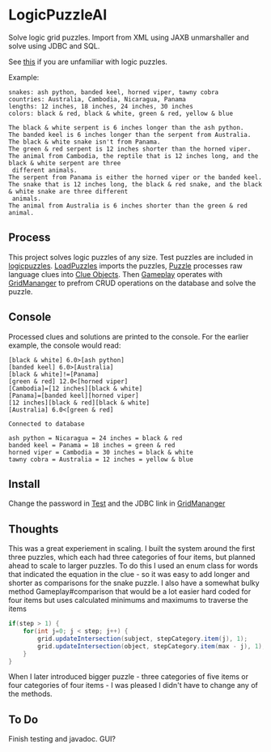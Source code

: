# LogicPuzzleAI
Solve logic grid puzzles. Import from XML using JAXB unmarshaller and solve using JDBC and SQL.

See <a href = "https://www.logic-puzzles.org/how-to-solve-a-logic-puzzle.php">this</a> if you are unfamiliar with logic puzzles.

Example:
```
snakes: ash python, banded keel, horned viper, tawny cobra
countries: Australia, Cambodia, Nicaragua, Panama
lengths: 12 inches, 18 inches, 24 inches, 30 inches
colors: black & red, black & white, green & red, yellow & blue

The black & white serpent is 6 inches longer than the ash python.
The banded keel is 6 inches longer than the serpent from Australia.
The black & white snake isn't from Panama.
The green & red serpent is 12 inches shorter than the horned viper.
The animal from Cambodia, the reptile that is 12 inches long, and the black & white serpent are three 
 different animals.
The serpent from Panama is either the horned viper or the banded keel.
The snake that is 12 inches long, the black & red snake, and the black & white snake are three different 
 animals.
The animal from Australia is 6 inches shorter than the green & red animal.
```

## Process
This project solves logic puzzles of any size. Test puzzles are included in [logicpuzzles](src/main/resources/logicpuzzles.xml). [LoadPuzzles](src/main/java/puzzle/LoadPuzzles.java) imports the puzzles, [Puzzle](src/main/java/puzzle/Puzzle.java) processes raw language clues into [Clue Objects](src/main/java/puzzle/Clue.java). Then [Gameplay](src/main/java/puzzle/Gameplay.java) operates with [GridMananger](src/main/java/puzzle/GridManager.java) to prefrom CRUD operations on the database and solve the puzzle. 

## Console
Processed clues and solutions are printed to the console. For the earlier example, the console would read: 

```
[black & white] 6.0>[ash python]
[banded keel] 6.0>[Australia]
[black & white]!=[Panama]
[green & red] 12.0<[horned viper]
[Cambodia]=[12 inches][black & white]
[Panama]=[banded keel][horned viper]
[12 inches][black & red][black & white]
[Australia] 6.0<[green & red]
```
```
Connected to database
```
```
ash python = Nicaragua = 24 inches = black & red
banded keel = Panama = 18 inches = green & red
horned viper = Cambodia = 30 inches = black & white
tawny cobra = Australia = 12 inches = yellow & blue
```

## Install
Change the password in [Test](src/main/java/puzzle/Test.java) and the JDBC link in [GridMananger](src/main/java/puzzle/GridManager.java)

## Thoughts
This was a great experiement in scaling. I built the system around the first three puzzles, which each had three categories of four items, but planned ahead to scale to larger puzzles. To do this I used an enum class for words that indicated the equation in the clue - so it was easy to add longer and shorter as comparisons for the snake puzzle. I also have a somewhat bulky method Gameplay#comparison that would be a lot easier hard coded for four items but uses calculated minimums and maximums to traverse the items 

``` java
if(step > 1) {
	for(int j=0; j < step; j++) {
		grid.updateIntersection(subject, stepCategory.item(j), 1);
		grid.updateIntersection(object, stepCategory.item(max - j), 1);
	}
}
```
When I later introduced bigger puzzle - three categories of five items or four categories of four items - I was pleased I didn't have to change any of the methods.

## To Do
Finish testing and javadoc. GUI?
